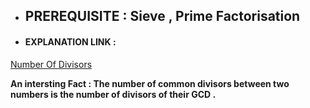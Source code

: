 - ## PREREQUISITE : Sieve , Prime Factorisation

- #### EXPLANATION LINK :

 [Number Of Divisors](http://lightoj.com/article_show.php?article=1003)
 
  **An intersting Fact : The number of common divisors between two numbers is the number of divisors of their GCD .**

